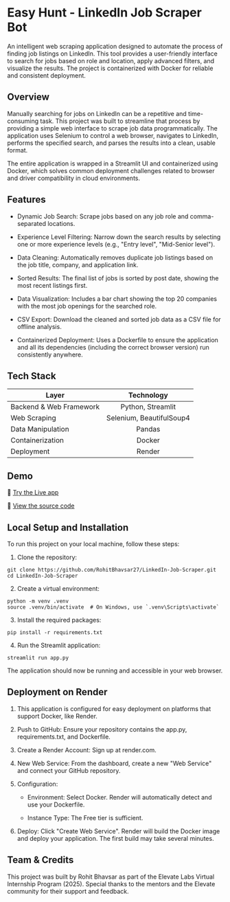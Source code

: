 # Easy Hunt - LinkedIn Job Scraper Bot
An intelligent web scraping application designed to automate the process of finding job listings on LinkedIn. This tool provides a user-friendly interface to search for jobs based on role and location, apply advanced filters, and visualize the results. The project is containerized with Docker for reliable and consistent deployment.

## Overview
Manually searching for jobs on LinkedIn can be a repetitive and time-consuming task. This project was built to streamline that process by providing a simple web interface to scrape job data programmatically. The application uses Selenium to control a web browser, navigates to LinkedIn, performs the specified search, and parses the results into a clean, usable format.

The entire application is wrapped in a Streamlit UI and containerized using Docker, which solves common deployment challenges related to browser and driver compatibility in cloud environments.

## Features
- Dynamic Job Search: Scrape jobs based on any job role and comma-separated locations.

- Experience Level Filtering: Narrow down the search results by selecting one or more experience levels (e.g., "Entry level", "Mid-Senior level").

- Data Cleaning: Automatically removes duplicate job listings based on the job title, company, and application link.

- Sorted Results: The final list of jobs is sorted by post date, showing the most recent listings first.

- Data Visualization: Includes a bar chart showing the top 20 companies with the most job openings for the searched role.

- CSV Export: Download the cleaned and sorted job data as a CSV file for offline analysis.

- Containerized Deployment: Uses a Dockerfile to ensure the application and all its dependencies (including the correct browser version) run consistently anywhere.

## Tech Stack

| Layer | Technology |
| ------------- |:-------------:|
| Backend & Web Framework | Python, Streamlit |
| Web Scraping | Selenium, BeautifulSoup4 |
| Data Manipulation | Pandas |
| Containerization | Docker |
| Deployment | Render  |

## Demo
🔗 [Try the Live app](https://linkedin-job-scraper-u88y.onrender.com/)

📂 [View the source code](https://github.com/RohitBhavsar27/LinkedIn-Job-Scraper)

## Local Setup and Installation
To run this project on your local machine, follow these steps:

1. Clone the repository:
```
git clone https://github.com/RohitBhavsar27/LinkedIn-Job-Scraper.git
cd LinkedIn-Job-Scraper
```

2. Create a virtual environment:
```
python -m venv .venv
source .venv/bin/activate  # On Windows, use `.venv\Scripts\activate`
```

3. Install the required packages:
```
pip install -r requirements.txt
```

4. Run the Streamlit application:
```
streamlit run app.py
```

The application should now be running and accessible in your web browser.

## Deployment on Render
1. This application is configured for easy deployment on platforms that support Docker, like Render.

2. Push to GitHub: Ensure your repository contains the app.py, requirements.txt, and Dockerfile.

3. Create a Render Account: Sign up at render.com.

4. New Web Service: From the dashboard, create a new "Web Service" and connect your GitHub repository.

5. Configuration:

    - Environment: Select Docker. Render will automatically detect and use your Dockerfile.

    - Instance Type: The Free tier is sufficient.

5. Deploy: Click "Create Web Service". Render will build the Docker image and deploy your application. The first build may take several minutes.

## Team & Credits
This project was built by Rohit Bhavsar as part of the Elevate Labs Virtual Internship Program (2025). Special thanks to the mentors and the Elevate community for their support and feedback.